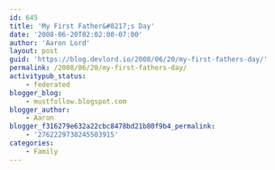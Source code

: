 ```yaml
---
id: 645
title: 'My First Father&#8217;s Day'
date: '2008-06-20T02:02:00-07:00'
author: 'Aaron Lord'
layout: post
guid: 'https://blog.devlord.io/2008/06/20/my-first-fathers-day/'
permalink: /2008/06/20/my-first-fathers-day/
activitypub_status:
    - federated
blogger_blog:
    - mustfollow.blogspot.com
blogger_author:
    - Aaron
blogger_f316279e632a22cbc8478bd21b80f9b4_permalink:
    - '2762229738245503915'
categories:
    - Family
---
```


<a href="http://bp1.blogger.com/_OZWxOfjIgdA/SFsQA2xVwSI/AAAAAAAAADA/QFo62J4kDGc/s1600-h/IMG_0260.JPG"><img src="http://bp1.blogger.com/_OZWxOfjIgdA/SFsQA2xVwSI/AAAAAAAAADA/QFo62J4kDGc/s320/IMG_0260.JPG" alt="" border="0" /></a><a href="http://bp3.blogger.com/_OZWxOfjIgdA/SFsQN6LTlcI/AAAAAAAAADI/oL2FAeoAZJ4/s1600-h/IMG_0258.JPG"><img src="http://bp3.blogger.com/_OZWxOfjIgdA/SFsQN6LTlcI/AAAAAAAAADI/oL2FAeoAZJ4/s320/IMG_0258.JPG" alt="" border="0" /></a>